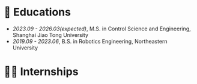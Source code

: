 
# 🎒 Educations
- *2023.09 - 2026.03(expected)*, M.S. in Control Science and Engineering, Shanghai Jiao Tong University
- *2019.09 - 2023.06*, B.S. in Robotics Engineering, Northeastern University



# 🧑‍💼 Internships

